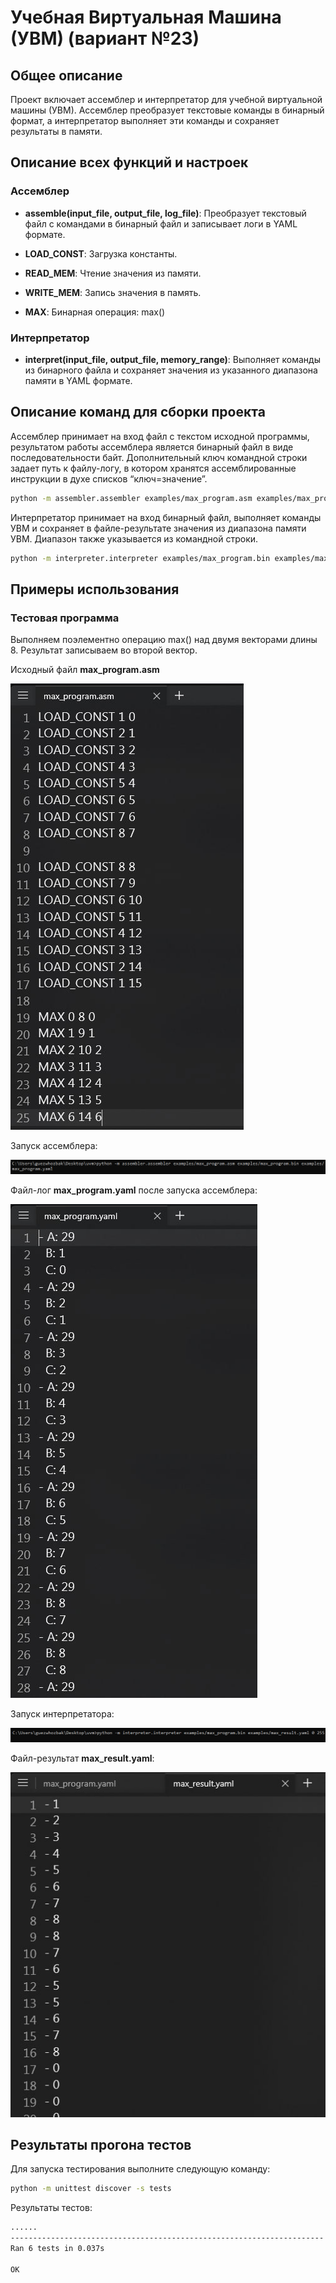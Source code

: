  # Учебная Виртуальная Машина (УВМ) (вариант №23)

## Общее описание

Проект включает ассемблер и интерпретатор для учебной виртуальной машины (УВМ). Ассемблер преобразует текстовые команды в бинарный формат, а интерпретатор выполняет эти команды и сохраняет результаты в памяти.

## Описание всех функций и настроек

### Ассемблер
- **assemble(input_file, output_file, log_file)**: Преобразует текстовый файл с командами в бинарный файл и записывает логи в YAML формате.
  
- **LOAD_CONST**: Загрузка константы.
- **READ_MEM**: Чтение значения из памяти.
- **WRITE_MEM**: Запись значения в память.
- **MAX**: Бинарная операция: max()

### Интерпретатор
- **interpret(input_file, output_file, memory_range)**: Выполняет команды из бинарного файла и сохраняет значения из указанного диапазона памяти в YAML формате.

## Описание команд для сборки проекта

Ассемблер принимает на вход файл с текстом исходной программы, результатом работы ассемблера является
бинарный файл в виде последовательности байт. Дополнительный ключ командной строки задает путь к файлу-логу, в котором хранятся ассемблированные инструкции в духе списков
“ключ=значение”.
```sh
python -m assembler.assembler examples/max_program.asm examples/max_program.bin examples/max_program.yaml
```
Интерпретатор принимает на вход бинарный файл, выполняет команды УВМ
и сохраняет в файле-результате значения из диапазона памяти УВМ. Диапазон
также указывается из командной строки.
```sh
python -m interpreter.interpreter examples/max_program.bin examples/max_result.yaml 0 255
```

## Примеры использования

### Тестовая программа
Выполняем поэлементно операцию max() над двумя векторами длины 8. Результат записываем во второй вектор.

Исходный файл **max_program.asm**

![image](https://github.com/guezwhozbak/configuration-upravlation/blob/main/homework4/screenshots/hw4-1.jpg)

Запуск ассемблера:

![image](https://github.com/guezwhozbak/configuration-upravlation/blob/main/homework4/screenshots/hw4-2.png)

Файл-лог **max_program.yaml** после запуска ассемблера:

![image](https://github.com/guezwhozbak/configuration-upravlation/blob/main/homework4/screenshots/hw4-3.jpg)

Запуск интерпретатора: 

![image](https://github.com/guezwhozbak/configuration-upravlation/blob/main/homework4/screenshots/hw4-4.png)

Файл-результат **max_result.yaml**:

![image](https://github.com/guezwhozbak/configuration-upravlation/blob/main/homework4/screenshots/hw4-5.jpg)

## Результаты прогона тестов

Для запуска тестирования выполните следующую команду:

```sh
python -m unittest discover -s tests
```
Результаты тестов:
```sh
......
----------------------------------------------------------------------
Ran 6 tests in 0.037s

OK
```


